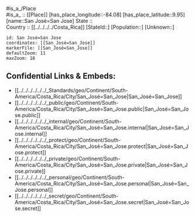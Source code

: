 ﻿---
location: [9.95,-84.08] 
mapzoom: [7,12] 
mapmarker: city 
type: City
tags:
- geo/City


SpocWebEntityId: 33915
isDeleted: false
confidential: public

---
#is_a_/Place  
#is_a_ :: [[Place]] 
[has_place_longitude::-84.08] 
[has_place_latitude::9.95] 
[name::San José=San Jose] 
State ::  
Country :: [[../../../../Costa_Rica]] 
[StateId::] 
[Population::] 
[Unknown::] 


```leaflet
id: San José=San Jose
coordinates: [[San_José=San_Jose]] 
markerFile: [[San_José=San_Jose]] 
defaultZoom: 11 
maxZoom: 18
```


## Confidential Links & Embeds: 
- [[../../../../../../_Standards/geo/Continent/South-America/Costa_Rica/City/San_José=San_Jose|San_José=San_Jose]] 
- [[../../../../../../_public/geo/Continent/South-America/Costa_Rica/City/San_José=San_Jose.public|San_José=San_Jose.public]] 
- [[../../../../../../_internal/geo/Continent/South-America/Costa_Rica/City/San_José=San_Jose.internal|San_José=San_Jose.internal]] 
- [[../../../../../../_protect/geo/Continent/South-America/Costa_Rica/City/San_José=San_Jose.protect|San_José=San_Jose.protect]] 
- [[../../../../../../_private/geo/Continent/South-America/Costa_Rica/City/San_José=San_Jose.private|San_José=San_Jose.private]] 
- [[../../../../../../_personal/geo/Continent/South-America/Costa_Rica/City/San_José=San_Jose.personal|San_José=San_Jose.personal]] 
- [[../../../../../../_secret/geo/Continent/South-America/Costa_Rica/City/San_José=San_Jose.secret|San_José=San_Jose.secret]] 
